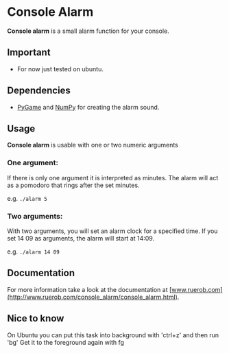 # Console Alarm
**Console alarm** is a small alarm function for your console.

## Important
* For now just tested on ubuntu.

## Dependencies
* [PyGame](https://www.pygame.org/) and [NumPy](https://numpy.org) for creating the alarm sound.

## Usage
**Console alarm** is usable with one or two numeric arguments

### One argument:
If there is only one argument it is interpreted as minutes. The alarm will act
as a pomodoro that rings after the set minutes.

e.g. `./alarm 5`

### Two arguments:
With two arguments, you will set an alarm clock for a specified time.
If you set 14 09 as arguments, the alarm will start at 14:09.

e.g. `./alarm 14 09`

## Documentation
For more information take a look at the documentation at
[www.ruerob.com](http://www.ruerob.com/console_alarm/console_alarm.html).

## Nice to know
On Ubuntu you can put this task into background with 'ctrl+z' and then run 'bg'
Get it to the foreground again with fg